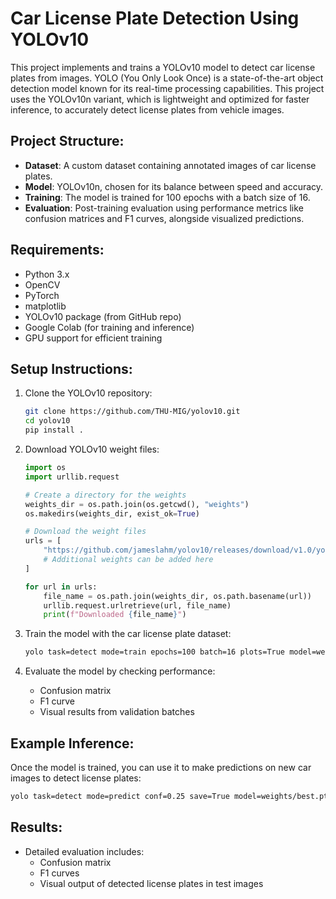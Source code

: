 # Car License Plate Detection Using YOLOv10

This project implements and trains a YOLOv10 model to detect car license plates from images. YOLO (You Only Look Once) is a state-of-the-art object detection model known for its real-time processing capabilities. This project uses the YOLOv10n variant, which is lightweight and optimized for faster inference, to accurately detect license plates from vehicle images.

## Project Structure:
- **Dataset**: A custom dataset containing annotated images of car license plates.
- **Model**: YOLOv10n, chosen for its balance between speed and accuracy.
- **Training**: The model is trained for 100 epochs with a batch size of 16.
- **Evaluation**: Post-training evaluation using performance metrics like confusion matrices and F1 curves, alongside visualized predictions.

## Requirements:
- Python 3.x
- OpenCV
- PyTorch
- matplotlib
- YOLOv10 package (from GitHub repo)
- Google Colab (for training and inference)
- GPU support for efficient training

## Setup Instructions:
1. Clone the YOLOv10 repository:
    ```bash
    git clone https://github.com/THU-MIG/yolov10.git
    cd yolov10
    pip install .
    ```

2. Download YOLOv10 weight files:
    ```python
    import os
    import urllib.request

    # Create a directory for the weights
    weights_dir = os.path.join(os.getcwd(), "weights")
    os.makedirs(weights_dir, exist_ok=True)

    # Download the weight files
    urls = [
        "https://github.com/jameslahm/yolov10/releases/download/v1.0/yolov10n.pt",
        # Additional weights can be added here
    ]

    for url in urls:
        file_name = os.path.join(weights_dir, os.path.basename(url))
        urllib.request.urlretrieve(url, file_name)
        print(f"Downloaded {file_name}")
    ```

3. Train the model with the car license plate dataset:
    ```bash
    yolo task=detect mode=train epochs=100 batch=16 plots=True model=weights/yolov10n.pt data=/content/custom_data.yaml
    ```

4. Evaluate the model by checking performance:
    - Confusion matrix
    - F1 curve
    - Visual results from validation batches

## Example Inference:
Once the model is trained, you can use it to make predictions on new car images to detect license plates:
```bash
yolo task=detect mode=predict conf=0.25 save=True model=weights/best.pt source=/path/to/test_image.jpg
```
## Results:
- Detailed evaluation includes:
  - Confusion matrix
  - F1 curves
  - Visual output of detected license plates in test images
